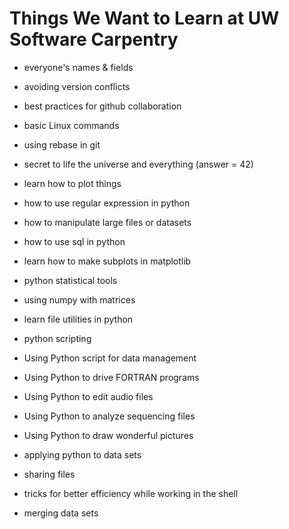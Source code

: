 # Things We Want to Learn at UW Software Carpentry

- everyone's names & fields

- avoiding version conflicts

- best practices for github collaboration

- basic Linux commands

- using rebase in git

- secret to life the universe and everything (answer = 42)

- learn how to plot things

- how to use regular expression in python

- how to manipulate large files or datasets

- how to use sql in python

- learn how to make subplots in matplotlib

- python statistical tools

- using numpy with matrices

- learn file utilities in python

- python scripting

- Using Python script for data management

- Using Python to drive FORTRAN programs

- Using Python to edit audio files

- Using Python to analyze sequencing files

- Using Python to draw wonderful pictures

- applying python to data sets

- sharing files

- tricks for better efficiency while working in the shell

- merging data sets

